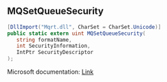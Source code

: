 ## MQSetQueueSecurity

```csharp
[DllImport("Mqrt.dll", CharSet = CharSet.Unicode)]
public static extern uint MQSetQueueSecurity(
   string formatName,
   int SecurityInformation,
   IntPtr SecurityDescriptor
);
```

Microsoft documentation: [Link](https://learn.microsoft.com/en-us/previous-versions/windows/desktop/msmq/ms705190(v=vs.85))
